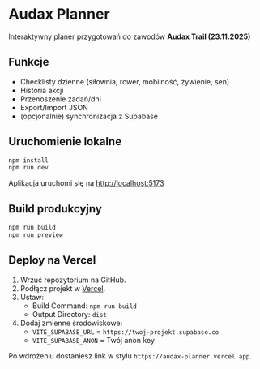 # Audax Planner

Interaktywny planer przygotowań do zawodów **Audax Trail (23.11.2025)**

## Funkcje
- Checklisty dzienne (siłownia, rower, mobilność, żywienie, sen)
- Historia akcji
- Przenoszenie zadań/dni
- Export/Import JSON
- (opcjonalnie) synchronizacja z Supabase

## Uruchomienie lokalne
```bash
npm install
npm run dev
```

Aplikacja uruchomi się na [http://localhost:5173](http://localhost:5173)

## Build produkcyjny
```bash
npm run build
npm run preview
```

## Deploy na Vercel
1. Wrzuć repozytorium na GitHub.
2. Podłącz projekt w [Vercel](https://vercel.com).
3. Ustaw:
   - Build Command: `npm run build`
   - Output Directory: `dist`
4. Dodaj zmienne środowiskowe:
   - `VITE_SUPABASE_URL` = `https://twoj-projekt.supabase.co`
   - `VITE_SUPABASE_ANON` = Twój anon key

Po wdrożeniu dostaniesz link w stylu `https://audax-planner.vercel.app`.
